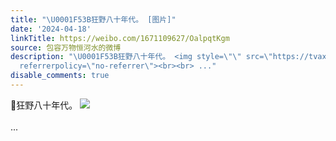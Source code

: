 ```yaml
---
title: "\U0001F53B狂野八十年代。 [图片]"
date: '2024-04-18'
linkTitle: https://weibo.com/1671109627/OalpqtKgm
source: 包容万物恒河水的微博
description: "\U0001F53B狂野八十年代。 <img style=\"\" src=\"https://tvax4.sinaimg.cn/large/639b1bfbly1hoveuucolrj20nw0g3tjt.jpg\"
  referrerpolicy=\"no-referrer\"><br><br> ..."
disable_comments: true
---
```

🔻狂野八十年代。 <img style="" src="https://tvax4.sinaimg.cn/large/639b1bfbly1hoveuucolrj20nw0g3tjt.jpg" referrerpolicy="no-referrer"><br><br> ...